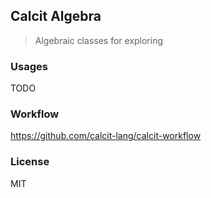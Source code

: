 
Calcit Algebra
----

> Algebraic classes for exploring

### Usages

TODO

### Workflow

https://github.com/calcit-lang/calcit-workflow

### License

MIT
